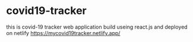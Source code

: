 # covid19-tracker

this is covid-19 tracker web application build useing react.js and deployed on netlify https://mycovid19tracker.netlify.app/ 
